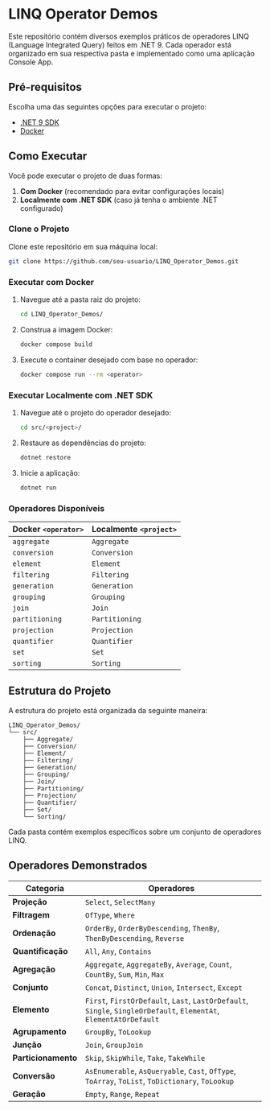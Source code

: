 # LINQ Operator Demos

Este repositório contém diversos exemplos práticos de operadores LINQ (Language Integrated Query) feitos em .NET 9. Cada operador está organizado em sua respectiva pasta e implementado como uma aplicação Console App.

## Pré-requisitos

Escolha uma das seguintes opções para executar o projeto:

- [.NET 9 SDK](https://dotnet.microsoft.com/download)
- [Docker](https://www.docker.com/)

## Como Executar

Você pode executar o projeto de duas formas:

1. **Com Docker** (recomendado para evitar configurações locais)
2. **Localmente com .NET SDK** (caso já tenha o ambiente .NET configurado)

### Clone o Projeto

Clone este repositório em sua máquina local:

```bash
git clone https://github.com/seu-usuario/LINQ_Operator_Demos.git
```

### Executar com Docker

1. Navegue até a pasta raiz do projeto:

    ```bash
    cd LINQ_Operator_Demos/
    ```

2. Construa a imagem Docker:

    ```bash
    docker compose build
    ```

3. Execute o container desejado com base no operador:

    ```bash
    docker compose run --rm <operator>
    ```

### Executar Localmente com .NET SDK

1. Navegue até o projeto do operador desejado:

    ```bash
    cd src/<project>/
    ```

2. Restaure as dependências do projeto:

    ```bash
    dotnet restore
    ```

3. Inicie a aplicação:

    ```bash
    dotnet run
    ```

### Operadores Disponíveis

| Docker `<operator>` | Localmente `<project>` |
| ------------------- | ---------------------- |
| `aggregate`         | `Aggregate`            |
| `conversion`        | `Conversion`           |
| `element`           | `Element`              |
| `filtering`         | `Filtering`            |
| `generation`        | `Generation`           |
| `grouping`          | `Grouping`             |
| `join`              | `Join`                 |
| `partitioning`      | `Partitioning`         |
| `projection`        | `Projection`           |
| `quantifier`        | `Quantifier`           |
| `set`               | `Set`                  |
| `sorting`           | `Sorting`              |

## Estrutura do Projeto

A estrutura do projeto está organizada da seguinte maneira:

```plaintext
LINQ_Operator_Demos/
└── src/
    ├── Aggregate/
    ├── Conversion/
    ├── Element/
    ├── Filtering/
    ├── Generation/
    ├── Grouping/
    ├── Join/
    ├── Partitioning/
    ├── Projection/
    ├── Quantifier/
    ├── Set/
    └── Sorting/
```

Cada pasta contém exemplos específicos sobre um conjunto de operadores LINQ.

## Operadores Demonstrados

| Categoria           | Operadores                                                                                                         |
| ------------------- | ------------------------------------------------------------------------------------------------------------------ |
| **Projeção**        | `Select`, `SelectMany`                                                                                             |
| **Filtragem**       | `OfType`, `Where`                                                                                                  |
| **Ordenação**       | `OrderBy`, `OrderByDescending`, `ThenBy`, `ThenByDescending`, `Reverse`                                            |
| **Quantificação**   | `All`, `Any`, `Contains`                                                                                           |
| **Agregação**       | `Aggregate`, `AggregateBy`, `Average`, `Count`, `CountBy`, `Sum`, `Min`, `Max`                                     |
| **Conjunto**        | `Concat`, `Distinct`, `Union`, `Intersect`, `Except`                                                               |
| **Elemento**        | `First`, `FirstOrDefault`, `Last`, `LastOrDefault`, `Single`, `SingleOrDefault`, `ElementAt`, `ElementAtOrDefault` |
| **Agrupamento**     | `GroupBy`, `ToLookup`                                                                                              |
| **Junção**          | `Join`, `GroupJoin`                                                                                                |
| **Particionamento** | `Skip`, `SkipWhile`, `Take`, `TakeWhile`                                                                           |
| **Conversão**       | `AsEnumerable`, `AsQueryable`, `Cast`, `OfType`, `ToArray`, `ToList`, `ToDictionary`, `ToLookup`                   |
| **Geração**         | `Empty`, `Range`, `Repeat`                                                                                         |
